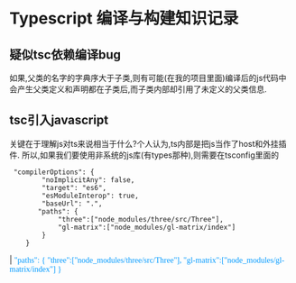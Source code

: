 # Typescript 编译与构建知识记录

## 疑似tsc依赖编译bug
如果,父类的名字的字典序大于子类,则有可能(在我的项目里面)编译后的js代码中会产生父类定义和声明都在子类后,而子类内部却引用了未定义的父类信息.

## tsc引入javascript
关键在于理解js对ts来说相当于什么?个人认为,ts内部是把js当作了host和外挂插件.
所以,如果我们要使用非系统的js库(有types那种),则需要在tsconfig里面的
```
 "compilerOptions": {
        "noImplicitAny": false,
        "target": "es6",
        "esModuleInterop": true,
        "baseUrl": ".",
       "paths": {
            "three":["node_modules/three/src/Three"],
            "gl-matrix":["node_modules/gl-matrix/index"]
        }
    }
```
|  <font color=#0099ff face="黑体">"paths": {
            "three":["node_modules/three/src/Three"],
            "gl-matrix":["node_modules/gl-matrix/index"]
        }</font>